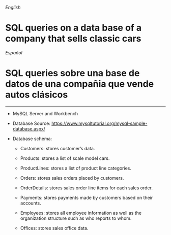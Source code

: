 *English*

# SQL queries on a data base of a company that sells classic cars

*Español*

# SQL queries sobre una base de datos de una compañia que vende autos clásicos

-----------------------------------------------------------------------

- MySQL Server and Workbench

- Database Source: https://www.mysqltutorial.org/mysql-sample-database.aspx/

- Database schema:

  - Customers: stores customer’s data.

  - Products: stores a list of scale model cars.

  - ProductLines: stores a list of product line categories.

  - Orders: stores sales orders placed by customers.

  - OrderDetails: stores sales order line items for each sales order.

  - Payments: stores payments made by customers based on their accounts.

  - Employees: stores all employee information as well as the organization structure such as who reports to whom.

  - Offices: stores sales office data.

